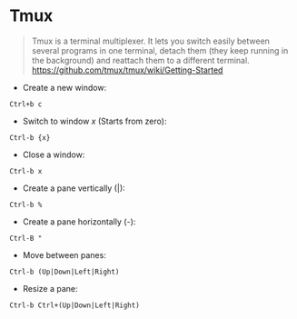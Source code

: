# Tmux

> Tmux is a terminal multiplexer. 
> It lets you switch easily between several programs in one terminal, detach them (they keep running in the background) and reattach them to a different terminal.
> https://github.com/tmux/tmux/wiki/Getting-Started

- Create a new window:

`Ctrl+b c`

- Switch to window *x* (Starts from zero):

`Ctrl-b {x}`

- Close a window:

`Ctrl-b x`

- Create a pane vertically (|):

`Ctrl-b %`

- Create a pane horizontally (-):

`Ctrl-B "`

- Move between panes:

`Ctrl-b (Up|Down|Left|Right)`

- Resize a pane:

`Ctrl-b Ctrl+(Up|Down|Left|Right)`
